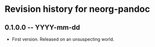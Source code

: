 # Revision history for neorg-pandoc

## 0.1.0.0 -- YYYY-mm-dd

* First version. Released on an unsuspecting world.
